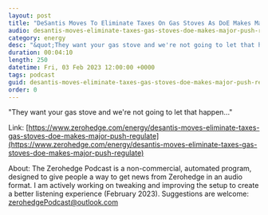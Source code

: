 ```yaml
---
layout: post
title: "DeSantis Moves To Eliminate Taxes On Gas Stoves As DoE Makes Major Push To Regulate"
audio: desantis-moves-eliminate-taxes-gas-stoves-doe-makes-major-push-regulate-3
category: energy
desc: "&quot;They want your gas stove and we're not going to let that happen...&quot;"
duration: 00:04:10
length: 250
datetime: Fri, 03 Feb 2023 12:00:00 +0000
tags: podcast
guid: desantis-moves-eliminate-taxes-gas-stoves-doe-makes-major-push-regulate-0
order: 0
---
```

&quot;They want your gas stove and we're not going to let that happen...&quot;

Link: [https://www.zerohedge.com/energy/desantis-moves-eliminate-taxes-gas-stoves-doe-makes-major-push-regulate](https://www.zerohedge.com/energy/desantis-moves-eliminate-taxes-gas-stoves-doe-makes-major-push-regulate)

About: The Zerohedge Podcast is a non-commercial, automated program, designed to give people a way to get news from Zerohedge in an audio format.  I am actively working on tweaking and improving the setup to create a better listening experience (February 2023).  Suggestions are welcome: [zerohedgePodcast@outlook.com](mailto:zerohedgePodcast@outlook.com)